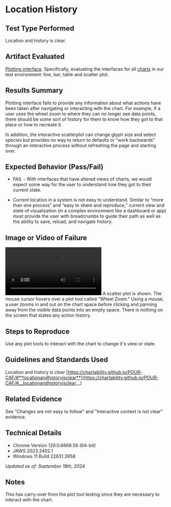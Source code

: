 # Location History

## Test Type Performed

Location and history is clear.

## Artifact Evaluated

[Plotting interface](https://docs.bokeh.org/en/latest/docs/user_guide/basic.html#ug-basic). Specifically, evaluating the interfaces for all [charts](https://quansight-labs.github.io/bokeh-a11y-audit/#_ts1723552414769) in our test environment: line, bar, table and scatter plot.

## Results Summary

Plotting interface fails to provide any information about what actions have been taken after navigating or interacting with the chart. For example, if a user uses the wheel zoom to where they can no longer see data points, there should be some sort of history for them to know how they got to that place or how to recreate it.

In addition, the interactive scatterplot can change glyph size and select species but provides no way to return to defaults or "work backwards" through an interactive process without refreshing the page and starting over.

## Expected Behavior (Pass/Fail)

- _FAIL_ - With interfaces that have altered views of charts, we would expect some way for the user to understand how they got to their current state.

- Current location in a system is not easy to understand. Similar to “more than one process” and “easy to share and reproduce,” current view and state of visualization (in a complex environment like a dashboard or app) must provide the user with breadcrumbs to guide their path as well as the ability to save, reload, and navigate history.

## Image or Video of Failure

<video controls src="./assets/plot-tools_complex-actions.mp4" title="Plot-tools_Complex-actions"></video>
A scatter plot is shown. The mouse cursor hovers over a plot tool called "Wheel Zoom." Using a mouse, a user zooms in and out on the chart space before clicking and panning away from the visible data points into an empty space. There is nothing on the screen that states any action history.

## Steps to Reproduce

Use any plot tools to interact with the chart to change it's view or state.

## Guidelines and Standards Used

Location and history is clear [https://chartability.github.io/POUR-CAF/#**locationandhistoryisclear**](https://chartability.github.io/POUR-CAF/#__locationandhistoryisclear__)

## Related Evidence

See "Changes are not easy to follow" and "Interactive context is not clear" evidence.

<!-- ## Known or Documented Issues
(If there is already a github issue created for this test or a related test, it will be listed here.) -->

## Technical Details

- Chrome Version 129.0.6668.59 (64-bit)
- JAWS 2023.2402.1
- Windows 11 Build 22631.3958

_Updated as of: September 18th, 2024_

## Notes

This has carry-over from the plot tool testing since they are necessary to interact with the chart.
